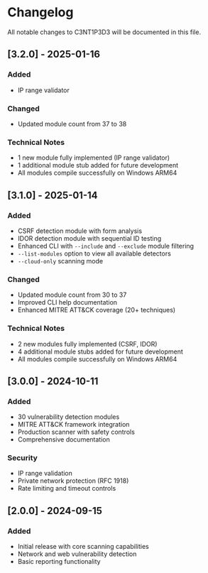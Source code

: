 # Changelog

All notable changes to C3NT1P3D3 will be documented in this file.

## [3.2.0] - 2025-01-16

### Added
- IP range validator

### Changed
- Updated module count from 37 to 38

### Technical Notes
- 1 new module fully implemented (IP range validator)
- 1 additional module stub added for future development
- All modules compile successfully on Windows ARM64

## [3.1.0] - 2025-01-14

### Added
- CSRF detection module with form analysis
- IDOR detection module with sequential ID testing
- Enhanced CLI with `--include` and `--exclude` module filtering
- `--list-modules` option to view all available detectors
- `--cloud-only` scanning mode

### Changed
- Updated module count from 30 to 37
- Improved CLI help documentation
- Enhanced MITRE ATT&CK coverage (20+ techniques)

### Technical Notes
- 2 new modules fully implemented (CSRF, IDOR)
- 4 additional module stubs added for future development
- All modules compile successfully on Windows ARM64

## [3.0.0] - 2024-10-11

### Added
- 30 vulnerability detection modules
- MITRE ATT&CK framework integration
- Production scanner with safety controls
- Comprehensive documentation

### Security
- IP range validation
- Private network protection (RFC 1918)
- Rate limiting and timeout controls

## [2.0.0] - 2024-09-15

### Added
- Initial release with core scanning capabilities
- Network and web vulnerability detection
- Basic reporting functionality
